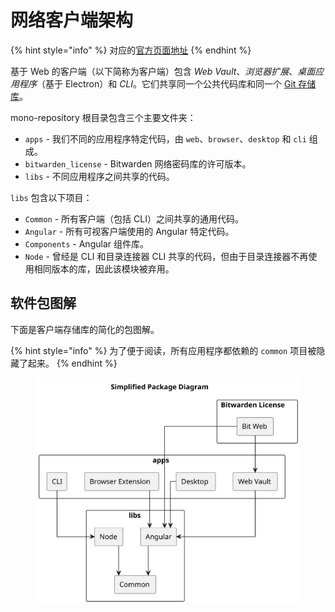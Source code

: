 # 网络客户端架构

{% hint style="info" %}
对应的[官方页面地址](https://contributing.bitwarden.com/architecture/clients/)
{% endhint %}

基于 Web 的客户端（以下简称为客户端）包含 _Web Vault_、_浏览器扩展_、_桌面应用程序_（基于 Electron）和 _CLI_。它们共享同一个公共代码库和同一个 [Git 存储库](https://github.com/bitwarden/clients)。

mono-repository 根目录包含三个主要文件夹：

* `apps` - 我们不同的应用程序特定代码，由 `web`、`browser`、`desktop` 和 `cli` 组成。
* `bitwarden_license` - Bitwarden 网络密码库的许可版本。
* `libs` - 不同应用程序之间共享的代码。

`libs` 包含以下项目：

* `Common` - 所有客户端（包括 CLI）之间共享的通用代码。&#x20;
* `Angular` - 所有可视客户端使用的 Angular 特定代码。
* `Components` - Angular 组件库。
* `Node` - 曾经是 CLI 和目录连接器 CLI 共享的代码，但由于目录连接器不再使用相同版本的库，因此该模块被弃用。

## 软件包图解 <a href="#package-diagram" id="package-diagram"></a>

下面是客户端存储库的简化的包图解。

{% hint style="info" %}
为了便于阅读，所有应用程序都依赖的 `common` 项目被隐藏了起来。
{% endhint %}

<div align="left">

<figure><img src="../../.gitbook/assets/simplified-package-diagram.svg" alt=""><figcaption></figcaption></figure>

</div>

